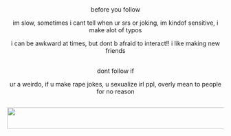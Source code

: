 ## 
<p align="center">
  before you follow

<p align="center">
  im slow, sometimes i cant tell when ur srs or joking, im kindof sensitive, i make alot of typos
<p align="center"> i can be awkward at times, but dont b afraid to interact!! i like making new friends

##
<p align="center">
  dont follow if

<p align="center">
  ur a weirdo, if u make rape jokes, u sexualize irl ppl, overly mean to people for no reason

##
<p align="center">
  <img width="2000" height="50" src="https://cdn.discordapp.com/attachments/1311623553950552116/1328375973409980447/dividerr.png?ex=67867a08&is=67852888&hm=9bc35377d288dfc24461602e8dfc96206b7e4a0941611fb1c2829394e92a5b4e&">
</p>
